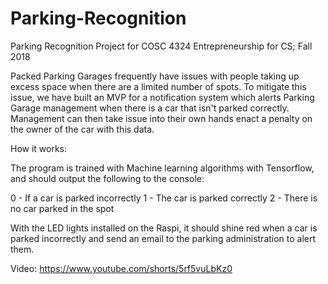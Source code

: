 # Parking-Recognition

Parking Recognition Project for COSC 4324 Entrepreneurship for CS; Fall 2018


Packed Parking Garages frequently have issues with people taking up excess space when there are a limited number of spots. 
To mitigate this issue, we have built an MVP for a notification system which alerts Parking Garage management 
when there is a car that isn't parked correctly. Management can then take issue into their own hands enact a 
penalty on the owner of the car with this data.


How it works:

The program is trained with Machine learning algorithms with Tensorflow, and should output the following to the console:

0 - If a car is parked incorrectly
1 - The car is parked correctly
2 - There is no car parked in the spot

With the LED lights installed on the Raspi, it should shine red when a car is parked incorrectly and send an email to the parking administration to alert them.

Video:
https://www.youtube.com/shorts/5rf5vuLbKz0


